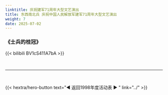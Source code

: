 ```yaml
---
linktitle: 庆祝建军71周年大型文艺演出
title: 东西南北兵 庆祝中国人民解放军建军71周年大型文艺演出
weight: 7
date: 2025-07-02
---
```


### 《士兵的桂冠》

{{< bilibili BV1cS411A7bA >}}

<br>
<hr>
<br>

{{< hextra/hero-button text="◀ 返回1998年度活动表 ▶ " link="../" >}}